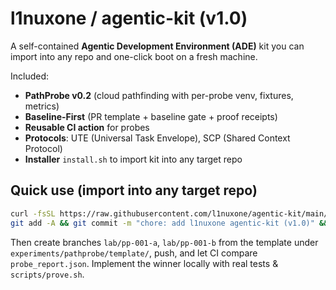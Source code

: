 # l1nuxone / agentic-kit (v1.0)

A self-contained **Agentic Development Environment (ADE)** kit you can import into any repo and one-click boot on a fresh machine.

Included:
- **PathProbe v0.2** (cloud pathfinding with per-probe venv, fixtures, metrics)
- **Baseline-First** (PR template + baseline gate + proof receipts)
- **Reusable CI action** for probes
- **Protocols**: UTE (Universal Task Envelope), SCP (Shared Context Protocol)
- **Installer** `install.sh` to import kit into any target repo

## Quick use (import into any target repo)
```bash
curl -fsSL https://raw.githubusercontent.com/l1nuxone/agentic-kit/main/install.sh | bash
git add -A && git commit -m "chore: add l1nuxone agentic-kit (v1.0)" && git push
```

Then create branches `lab/pp-001-a`, `lab/pp-001-b` from the template under `experiments/pathprobe/template/`, push, and let CI compare `probe_report.json`. Implement the winner locally with real tests & `scripts/prove.sh`.

```
